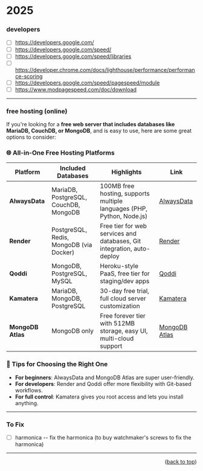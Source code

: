 <a name="topage"></a>

# 2025

### developers
* [ ] https://developers.google.com/
* [ ] https://developers.google.com/speed/
* [ ] https://developers.google.com/speed/libraries
* [ ] https://developer.chrome.com/docs/lighthouse/performance/performance-scoring
* [ ] https://developers.google.com/speed/pagespeed/module
* [ ] https://www.modpagespeed.com/doc/download

-----

### free hosting (online)

If you're looking for a **free web server that includes databases like MariaDB, CouchDB, or MongoDB**, and is easy to use, here are some great options to consider:

### 🌐 All-in-One Free Hosting Platforms

| Platform        | Included Databases           | Highlights                                                                 | Link |
|----------------|------------------------------|---------------------------------------------------------------------------|------|
| **AlwaysData** | MariaDB, PostgreSQL, CouchDB, MongoDB | 100MB free hosting, supports multiple languages (PHP, Python, Node.js) | [AlwaysData](https://github.com/nuhmanpk/Awesome-Web-Hosting) |
| **Render**      | PostgreSQL, Redis, MongoDB (via Docker) | Free tier for web services and databases, Git integration, auto-deploy | [Render](https://github.com/nuhmanpk/Awesome-Web-Hosting) |
| **Qoddi**       | MongoDB, PostgreSQL, MySQL   | Heroku-style PaaS, free tier for staging/dev apps   | [Qoddi](https://github.com/nuhmanpk/Awesome-Web-Hosting) |
| **Kamatera**    | MariaDB, MongoDB, PostgreSQL | 30-day free trial, full cloud server customization | [Kamatera](https://www.hostingadvice.com/how-to/best-free-database-hosting/) |
| **MongoDB Atlas** | MongoDB only               | Free forever tier with 512MB storage, easy UI, multi-cloud support  | [MongoDB Atlas](https://www.guru99.com/best-free-mongodb-hosting.html) |

### 🧠 Tips for Choosing the Right One
- **For beginners**: AlwaysData and MongoDB Atlas are super user-friendly.
- **For developers**: Render and Qoddi offer more flexibility with Git-based workflows.
- **For full control**: Kamatera gives you root access and lets you install anything.

-----

### To Fix
* [ ] harmonica -- fix the harmonica (to buy watchmaker's screws to fix the harmonica)

-----

<p align="right">(<a href="#topage">back to top</a>)</p>
<br/>
<br/>
